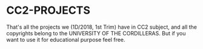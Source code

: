 # CC2-PROJECTS

That's all the projects we (1D/2018, 1st Trim) have in CC2 subject, and all the copyrights belong to the UNIVERSITY OF THE CORDILLERAS.
But if you want to use it for educational purpose feel free. 
